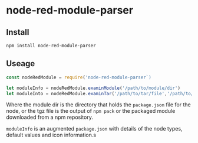 # node-red-module-parser

## Install

```shell
npm install node-red-module-parser
```

## Useage

```javascript
const nodeRedModule = require('node-red-module-parser`)

let moduleInfo = nodeRedModule.examinModule('/path/to/module/dir')
let moduleInto = nodeRedModule.examinTar('/path/to/tar/file','/path/to/temp/dir/location')
```

Where the module dir is the directory that holds the `package.json` file for the node, or the tgz file is the output of `npm pack` or the packaged module downloaded from a npm repository.

`moduleInfo` is an augmented `package.json` with details of the node types, default values and icon information.s